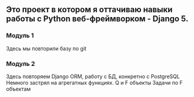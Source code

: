 ## Это проект в котором я оттачиваю навыки работы с Python веб-фреймворком - Django 5.
### Модуль 1
Здесь мы повторили базу по git
### Модуль 2
Здесь повторяем Django ORM, работу с БД, конкретно с PostgreSQL
Немного застрял на агрегатных функциях.
Q и F объекты
Задачи по F объектам
